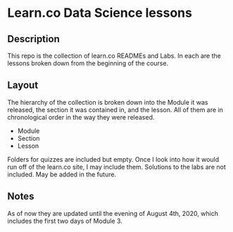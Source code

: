 # Learn.co Data Science lessons

## Description

This repo is the collection of learn.co READMEs and Labs. In each are the lessons broken down from the beginning of the course.

## Layout

The hierarchy of the collection is broken down into the Module it was released, the section it was contained in, and the lesson. All of them are in chronological order in the way they were released.

- Module
- Section
- Lesson

Folders for quizzes are included but empty. Once I look into how it would run off of the learn.co site, I may include them. Solutions to the labs are not included. May be added in the future. 

## Notes

As of now they are updated until the evening of August 4th, 2020, which includes the first two days of Module 3.